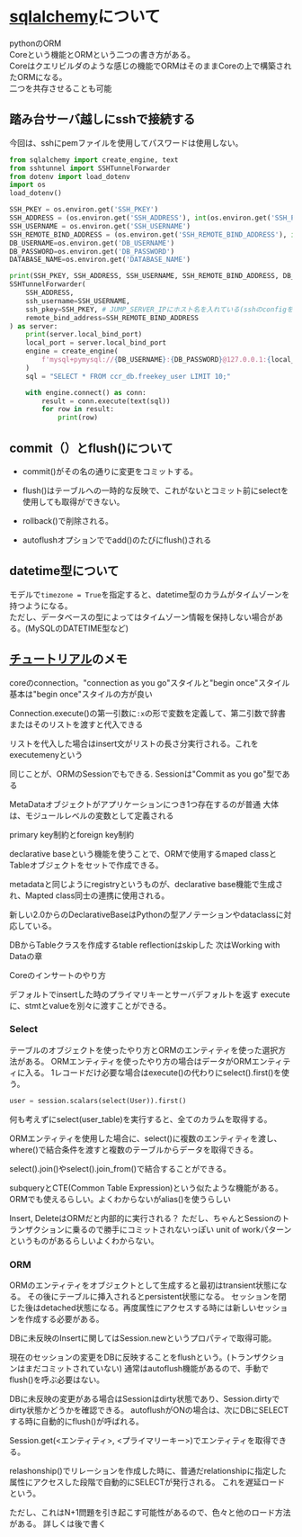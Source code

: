 # [sqlalchemy](https://www.sqlalchemy.org/)について

pythonのORM  
Coreという機能とORMという二つの書き方がある。  
Coreはクエリビルダのような感じの機能でORMはそのままCoreの上で構築されたORMになる。  
二つを共存させることも可能  

## 踏み台サーバ越しにsshで接続する

今回は、sshにpemファイルを使用してパスワードは使用しない。

```python
from sqlalchemy import create_engine, text
from sshtunnel import SSHTunnelForwarder
from dotenv import load_dotenv
import os
load_dotenv()

SSH_PKEY = os.environ.get('SSH_PKEY')
SSH_ADDRESS = (os.environ.get('SSH_ADDRESS'), int(os.environ.get('SSH_PORT') or "22"))
SSH_USERNAME = os.environ.get('SSH_USERNAME')
SSH_REMOTE_BIND_ADDRESS = (os.environ.get('SSH_REMOTE_BIND_ADDRESS'), int(os.environ.get('SSH_REMOTE_BIND_PORT') or "3306"))
DB_USERNAME=os.environ.get('DB_USERNAME')
DB_PASSWORD=os.environ.get('DB_PASSWORD')
DATABASE_NAME=os.environ.get('DATABASE_NAME')

print(SSH_PKEY, SSH_ADDRESS, SSH_USERNAME, SSH_REMOTE_BIND_ADDRESS, DB_USERNAME, DB_PASSWORD, DATABASE_NAME)
SSHTunnelForwarder(
    SSH_ADDRESS,
    ssh_username=SSH_USERNAME,
    ssh_pkey=SSH_PKEY, # JUMP_SERVER_IPにホスト名を入れている(sshのconfigを設定している)場合はなくてもよい
    remote_bind_address=SSH_REMOTE_BIND_ADDRESS
) as server:
    print(server.local_bind_port)
    local_port = server.local_bind_port
    engine = create_engine(
        f'mysql+pymysql://{DB_USERNAME}:{DB_PASSWORD}@127.0.0.1:{local_port}/{DATABASE_NAME}'
    )
    sql = "SELECT * FROM ccr_db.freekey_user LIMIT 10;"

    with engine.connect() as conn:
        result = conn.execute(text(sql))
        for row in result:
            print(row)
```

## commit（）とflush()について

- commit()がその名の通りに変更をコミットする。

- flush()はテーブルへの一時的な反映で、これがないとコミット前にselectを使用しても取得ができない。
- rollback()で削除される。

- autoflushオプションででadd()のたびにflush()される

## datetime型について

モデルで`timezone = True`を指定すると、datetime型のカラムがタイムゾーンを持つようになる。  
ただし、データベースの型によってはタイムゾーン情報を保持しない場合がある。(MySQLのDATETIME型など)

## [チュートリアル](https://docs.sqlalchemy.org/en/20/tutorial/index.html)のメモ

coreのconnection。"connection as you go"スタイルと"begin once"スタイル  
基本は"begin once"スタイルの方が良い  

Connection.execute()の第一引数に`:x`の形で変数を定義して、第二引数で辞書またはそのリストを渡すと代入できる

リストを代入した場合はinsert文がリストの長さ分実行される。これをexecutemenyという

同じことが、ORMのSessionでもできる.
Sessionは"Commit as you go"型である

MetaDataオブジェクトがアプリケーションにつき1つ存在するのが普通
大体は、モジュールレベルの変数として定義される

primary key制約とforeign key制約

declarative baseという機能を使うことで、ORMで使用するmaped classとTableオブジェクトをセットで作成できる。

metadataと同じようにregistryというものが、declarative base機能で生成され、Mapted class同士の連携に使用される。

新しい2.0からのDeclarativeBaseはPythonの型アノテーションやdataclassに対応している。

DBからTableクラスを作成するtable reflectionはskipした
次はWorking with Dataの章

Coreのインサートのやり方

デフォルトでinsertした時のプライマリキーとサーバデフォルトを返す
executeに、stmtとvalueを別々に渡すことができる。

### Select

テーブルのオブジェクトを使ったやり方とORMのエンティティを使った選択方法がある。
ORMエンティティを使ったやり方の場合はデータがORMエンティティに入る。
1レコードだけ必要な場合はexecute()の代わりにselect().first()を使う。
```python
user = session.scalars(select(User)).first()
```

何も考えずにselect(user_table)を実行すると、全てのカラムを取得する。

ORMエンティティを使用した場合に、select()に複数のエンティティを渡し、where()で結合条件を渡すと複数のテーブルからデータを取得できる。

select().join()やselect().join_from()で結合することができる。

subqueryとCTE(Common Table Expression)という似たような機能がある。ORMでも使えるらしい。よくわからないがalias()を使うらしい

Insert, DeleteはORMだと内部的に実行される？
ただし、ちゃんとSessionのトランザクションに乗るので勝手にコミットされないっぽい
unit of workパターンというものがあるらしいよくわからない。

### ORM

ORMのエンティティをオブジェクトとして生成すると最初はtransient状態になる。
その後にテーブルに挿入されるとpersistent状態になる。
セッションを閉じた後はdetached状態になる。再度属性にアクセスする時には新しいセッションを作成する必要がある。

DBに未反映のInsertに関してはSession.newというプロパティで取得可能。

現在のセッションの変更をDBに反映することをflushという。(トランザクションはまだコミットされていない)
通常はautoflush機能があるので、手動でflush()を呼ぶ必要はない。

DBに未反映の変更がある場合はSessionはdirty状態であり、Session.dirtyでdirty状態かどうかを確認できる。
autoflushがONの場合は、次にDBにSELECTする時に自動的にflush()が呼ばれる。

Session.get(<エンティティ>, <プライマリーキー>)でエンティティを取得できる。

relashonship()でリレーションを作成した時に、普通だrelationshipに指定した属性にアクセスした段階で自動的にSELECTが発行される。
これを遅延ロードという。

ただし、これはN+1問題を引き起こす可能性があるので、色々と他のロード方法がある。
詳しくは後で書く
